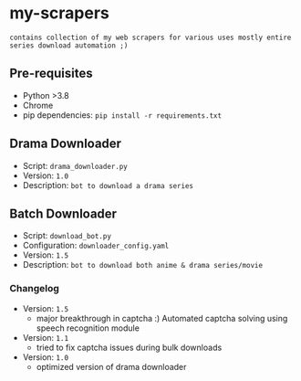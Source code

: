 # my-scrapers
`
contains collection of my web scrapers for various uses mostly entire series download automation ;)
`
## Pre-requisites
 - Python >3.8
 - Chrome
 - pip dependencies: `pip install -r requirements.txt`

## Drama Downloader
 - Script: `drama_downloader.py`
 - Version: `1.0`
 - Description: `bot to download a drama series`

## Batch Downloader
 - Script: `download_bot.py`
 - Configuration: `downloader_config.yaml`
 - Version: `1.5`
 - Description: `bot to download both anime & drama series/movie`

 ### Changelog
  - Version: `1.5`
    - major breakthrough in captcha :) Automated captcha solving using speech recognition module
  - Version: `1.1`
    - tried to fix captcha issues during bulk downloads
  - Version: `1.0`
    - optimized version of drama downloader